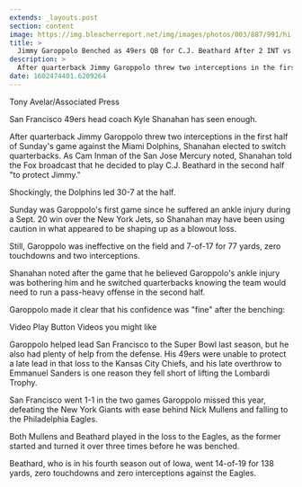 ```yaml
--- 
extends: _layouts.post 
section: content 
image: https://img.bleacherreport.net/img/images/photos/003/887/991/hi-res-6b3aa03e056f3ec10c8f86c365d7504a_crop_exact.jpg?w=1200&h=1200&q=75 
title: > 
  Jimmy Garoppolo Benched as 49ers QB for C.J. Beathard After 2 INT vs. Dolphins 
description: > 
  After quarterback Jimmy Garoppolo threw two interceptions in the first half of Sunday's game against the Miami Dolphins, Shanahan elected to switch quarterbacks.As Cam Inman of the San Jose Mercury noted, Shanahan told the Fox broadcast that he decided to play C.J.Still, Garoppolo was ineffective on the field and 7-of-17 for 77 yards, zero touchdowns and two interceptions.San Francisco went 1-1 in the two games Garoppolo missed this year, defeating the New York Giants with ease behind Nick Mullens and falling to the Philadelphia Eagles.Beathard, who is in his fourth season out of Iowa, went 14-of-19 for 138 yards, zero touchdowns and zero interceptions against the Eagles. 
date: 1602474401.6209264 
--- 
```

Tony Avelar/Associated Press

San Francisco 49ers head coach Kyle Shanahan has seen enough.

After quarterback Jimmy Garoppolo threw two interceptions in the first half of Sunday's game against the Miami Dolphins, Shanahan elected to switch quarterbacks. As Cam Inman of the San Jose Mercury noted, Shanahan told the Fox broadcast that he decided to play C.J. Beathard in the second half "to protect Jimmy."

Shockingly, the Dolphins led 30-7 at the half.

Sunday was Garoppolo's first game since he suffered an ankle injury during a Sept. 20 win over the New York Jets, so Shanahan may have been using caution in what appeared to be shaping up as a blowout loss.

Still, Garoppolo was ineffective on the field and 7-of-17 for 77 yards, zero touchdowns and two interceptions.

Shanahan noted after the game that he believed Garoppolo's ankle injury was bothering him and he switched quarterbacks knowing the team would need to run a pass-heavy offense in the second half.

Garoppolo made it clear that his confidence was "fine" after the benching:

Video Play Button Videos you might like

Garoppolo helped lead San Francisco to the Super Bowl last season, but he also had plenty of help from the defense. His 49ers were unable to protect a late lead in that loss to the Kansas City Chiefs, and his late overthrow to Emmanuel Sanders is one reason they fell short of lifting the Lombardi Trophy.

San Francisco went 1-1 in the two games Garoppolo missed this year, defeating the New York Giants with ease behind Nick Mullens and falling to the Philadelphia Eagles.

Both Mullens and Beathard played in the loss to the Eagles, as the former started and turned it over three times before he was benched.

Beathard, who is in his fourth season out of Iowa, went 14-of-19 for 138 yards, zero touchdowns and zero interceptions against the Eagles.